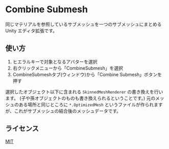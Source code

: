 # Combine Submesh

同じマテリアルを参照しているサブメッシュを一つのサブメッシュにまとめる Unity エディタ拡張です。

## 使い方

1. ヒエラルキーで対象となるアバターを選択
2. 右クリックメニューから「CombineSubmesh」を選択
3. CombineSubmeshタブ(ウィンドウ)から「Combine Submesh」ボタンを押す

選択したオブジェクト以下に含まれる `SkinnedMeshRenderer` の書き換えを行います。
(子や孫オブジェクトのものも書き換えられるということです。)
元のメッシュのある場所と同じところに `*.OptimizedMesh` というファイルが作られますが、これがサブメッシュの結合後のメッシュデータです。

## ライセンス

[MIT](./LICENSE)
